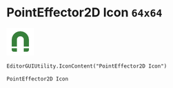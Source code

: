 # PointEffector2D Icon `64x64`
<img src="/img/PointEffector2D%20Icon.png" width=64 height=64>

``` CSharp
EditorGUIUtility.IconContent("PointEffector2D Icon")
```
```
PointEffector2D Icon
```
